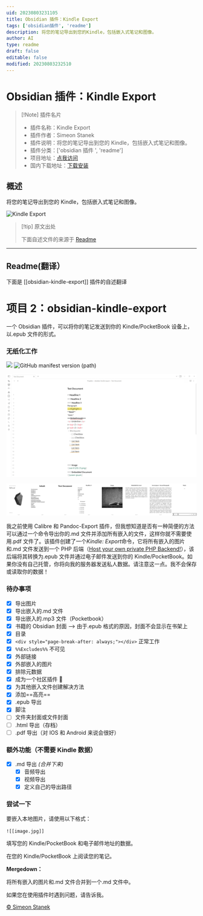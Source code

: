```yaml
---
uid: 20230803231105
title: Obsidian 插件：Kindle Export
tags: ['obsidian插件', 'readme']
description: 将您的笔记导出到您的Kindle，包括嵌入式笔记和图像。
author: AI
type: readme
draft: false
editable: false
modified: 20230803232510
---
```


# Obsidian 插件：Kindle Export

> [!Note] 插件名片
> - 插件名称：Kindle Export
> - 插件作者：Simeon Stanek
> - 插件说明：将您的笔记导出到您的 Kindle，包括嵌入式笔记和图像。
> - 插件分类：['obsidian 插件 ', 'readme']
> - 项目地址：[点我访问](https://github.com/SimeonLukas/obsidian-kindle-export)
> - 国内下载地址：[下载安装](https://pkmer.cn/products/plugin/pluginMarket/?obsidian-kindle-export)

## 概述

将您的笔记导出到您的 Kindle，包括嵌入式笔记和图像。

![Kindle Export](https://cdn.pkmer.cn/covers/obsidian-kindle-export.gif!pkmer)

> [!tip] 原文出处
>
>下面自述文件的来源于 [Readme](https://ghproxy.net/https://raw.githubusercontent.com/SimeonLukas/obsidian-kindle-export/main/README.md)
>

---

## Readme(翻译）

下面是 [[obsidian-kindle-export]] 插件的自述翻译

# 项目 2：obsidian-kindle-export

一个 Obsidian 插件，可以将你的笔记发送到你的 Kindle/PocketBook 设备上，以.epub 文件的形式。

### 无纸化工作

![](https://img.shields.io/endpoint?style=flat&url=https%3A%2F%2Fstaneks.de%2Fapps%2Fmd2mobi%2Fcounter&cacheSeconds=3) ![GitHub manifest version (path)](https://img.shields.io/github/manifest-json/v/SimeonLukas/obsidian-kindle-export/main?label=版本)

![](https://github.com/SimeonLukas/obsidian-kindle-export/raw/main/files/screenrecord.gif)

![](https://github.com/SimeonLukas/obsidian-kindle-export/raw/main/files/ebook.jpg)

我之前使用 Calibre 和 Pandoc-Export 插件，但我想知道是否有一种简便的方法可以通过一个命令导出你的.md 文件并添加所有嵌入的文件，这样你就不需要使用.pdf 文件了。该插件创建了一个*Kindle: Export*命令，它将所有嵌入的图片和.md 文件发送到一个 PHP 后端（[Host your own private PHP Backend!](https://github.com/SimeonLukas/Obsidian2Kindle)），该后端将其转换为.epub 文件并通过电子邮件发送到你的 Kindle/PocketBook。如果你没有自己托管，你将向我的服务器发送私人数据。请注意这一点。我不会保存或读取你的数据！

### 待办事项

- [x] 导出图片
- [x] 导出嵌入的.md 文件
- [x] 导出嵌入的.mp3 文件（Pocketbook）
- [x] 书籍的 Obsidian 封面 --> 由于.epub 格式的原因，封面不会显示在书架上
- [x] 目录
- [x] ```<div style="page-break-after: always;"></div>``` 正常工作
- [x] ```%%Excludes%%``` 不可见
- [x] 外部链接
- [x] 外部嵌入的图片
- [x] 排除元数据
- [x] 成为一个社区插件 🎉
- [x] 为其他嵌入文件创建解决方法
- [x] 添加==高亮==
- [x] .epub 导出
- [x] 脚注
- [ ] 文件夹封面或文件封面
- [ ] .html 导出（存档）
- [ ] .pdf 导出（对 IOS 和 Android 来说会很好）

### 额外功能（不需要 Kindle 数据）

- [x] .md 导出 *(合并下来)*
     - [x] 音频导出
     - [x] 视频导出
     - [x] 定义自己的导出路径

### 尝试一下

要嵌入本地图片，请使用以下格式：

``` ![[image.jpg]] ```

填写您的 Kindle/PocketBook 和电子邮件地址的数据。

在您的 Kindle/PocketBook 上阅读您的笔记。

**Mergedown：**

将所有嵌入的图片和.md 文件合并到一个.md 文件中。

如果您在使用插件时遇到问题，请告诉我。

[© Simeon Stanek](https://staneks.de)
